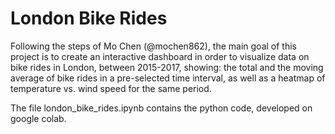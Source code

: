# London Bike Rides
Following the steps of Mo Chen (@mochen862), the main goal of this project is to create an interactive dashboard in order to visualize data on bike rides in London,  between 2015-2017, showing: the total and the moving average of bike rides in a pre-selected time interval, as well as a heatmap of temperature vs. wind speed for the same period.

The file london_bike_rides.ipynb contains the python code, developed on google colab.
